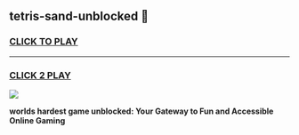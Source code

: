 
## tetris-sand-unblocked 👋
<h3>
<a href="https://premium.freeplayer.one?title=tetris-sand-unblocked&ref=14F">CLICK TO PLAY</a></h3>
<hr>

<h3>
<a href="https://premium.freeplayer.one?title=tetris-sand-unblocked&ref=14F">CLICK 2 PLAY</a>
  
</h3>

<a href="https://premium.freeplayer.one?title=tetris-sand-unblocked&ref=12F/"><img src="https://clearcache.store/games.png"></a>


**worlds hardest game unblocked: Your Gateway to Fun and Accessible Online Gaming**
